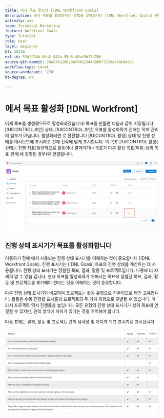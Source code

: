 ```yaml
---
title: 에서 목표 활성화 [!DNL Workfront Goals]
description: 에서 목표를 활성화하는 방법을 알아봅니다 [!DNL Workfront Goals] 만들면 됩니다.
activity: use
team: Technical Marketing
feature: Workfront Goals
type: Tutorial
role: User
level: Beginner
kt: 10118
exl-id: 53df924b-0ba2-442a-95a6-40bd9b12d206
source-git-commit: 58a545120b29a5f492344b89b77235e548e94241
workflow-type: tm+mt
source-wordcount: '278'
ht-degree: 0%

---
```


# 에서 목표 활성화 [!DNL Workfront]

이제 목표를 생성했으므로 활성화하겠습니다! 목표를 만들면 다음과 같이 저장됩니다 [!UICONTROL 초안] 상태. [!UICONTROL 초안] 목표를 활성화하기 전에는 목표 관리의 일부가 아닙니다. 활성화되면 로 전환합니다 [!UICONTROL 활성] 상태 및 진행 상태를 대시보드에 표시하고 전체 전략에 맞게 표시합니다. 의 목표 [!UICONTROL 활성] 상태는 진행 지표(일반적으로 활동이나 결과이거나 목표가 다른 활성 목표(하위-상위 목표 관계)에 정렬된 경우)와 연결됩니다.

![초안 상태의 Workfront 목표에서의 목표 스크린샷](assets/04-workfront-goals-activate-goals.png)

## 진행 상태 표시기가 목표를 활성화합니다

이동하기 전에 에서 사용되는 진행 상태 표시기를 이해하는 것이 중요합니다 [!DNL Workfront Goals]. 진행 표시기는 [!DNL Goals] 목표의 진행 상태를 계산하는 데 사용됩니다. 진행 상태 표시기는 정렬된 목표, 결과, 활동 및 프로젝트입니다. 나중에 더 자세히 알 수 있을 겁니다. 현재 목표를 활성화하기 위해서는 목표에 정렬된 목표, 결과, 활동 및 프로젝트를 추가해야 한다는 것을 이해하는 것이 중요합니다.

다른 진행 상태 표시기와 비교하여 프로젝트는 활동 유형으로 간주되므로 약간 고유합니다. 활동은 수동 진행률 표시줄과 프로젝트의 두 가지 유형으로 구별될 수 있습니다. 따라서 프로젝트 역시 진행률을 높입니다. 모든 유형의 진행 상태 표시기가 상위 목표에 연결할 수 있지만, 관리 방식에 차이가 있다는 것을 기억해야 합니다.

다음 표에는 결과, 활동 및 프로젝트 간의 유사성 및 차이가 목표 표시기로 표시됩니다.

![목표 지표로 결과, 활동 및 프로젝트 간의 유사성 및 차이점에 대한 표입니다.](assets/05-workfront-goals-progress-indicators.png)
